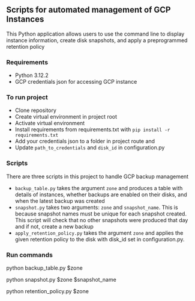 ## Scripts for automated management of GCP Instances

This Python application allows users to use the command line to display instance information, create disk snapshots, and apply a preprogrammed retention policy 

### Requirements
- Python 3.12.2
- GCP credentials json for accessing GCP instance

### To run project
- Clone repository
- Create virtual environment in project root
- Activate virtual environment 
- Install requirements from requirements.txt with `pip install -r requirements.txt`
- Add your credentials json to a folder in project route and 
- Update `path_to_credentials` and `disk_id` in configuration.py

### Scripts
There are three scripts in this project to handle GCP backup management
- `backup_table.py`  takes the argument `zone` and produces a table with details of instances, whether backups are enabled on their disks, and when the latest backup was created
- `snapshot.py` takes two arguments: `zone` and `snapshot_name`. This is because snapshot names must be unique for each snapshot created. This script will check that no other snapshots were produced that day and if not, create a new backup
- `apply_retention_policy.py` takes the argument `zone` and applies the given retention policy to the disk with disk_id set in configuration.py.

### Run commands
python backup_table.py $zone

python snapshot.py $zone $snapshot_name

python retention_policy.py $zone

